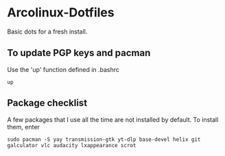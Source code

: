 # Arcolinux-Dotfiles

Basic dots for a fresh install.

## To update PGP keys and pacman

Use the 'up' function defined in .bashrc

```
up
```

## Package checklist

A few packages that I use all the time are not installed by default. To install them, enter

```
sudo pacman -S yay transmission-gtk yt-dlp base-devel helix git galculator vlc audacity lxappearance scrot
```
